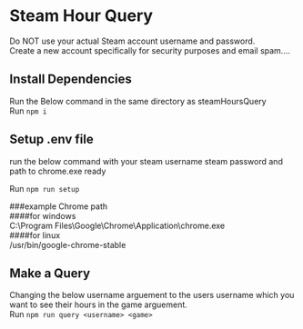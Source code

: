 # Steam Hour Query
Do NOT use your actual Steam account username and password.  
Create a new account specifically for security purposes and email spam....

## Install Dependencies
Run the Below command in the same directory as steamHoursQuery  
Run ```npm i```

## Setup .env file
run the below command with your steam username steam password and path to chrome.exe ready  

Run ```npm run setup```

###example Chrome path  
####for windows  
C:\Program Files\Google\Chrome\Application\chrome.exe  
####for linux  
/usr/bin/google-chrome-stable

## Make a Query
Changing the below username arguement to the users username which you want to see their hours in the game arguement.  
Run ```npm run query <username> <game>```
